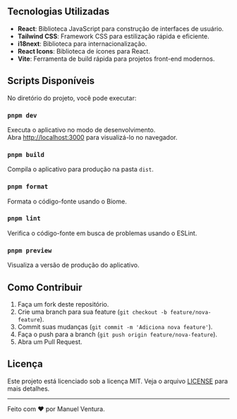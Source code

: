 
## Tecnologias Utilizadas

- **React**: Biblioteca JavaScript para construção de interfaces de usuário.
- **Tailwind CSS**: Framework CSS para estilização rápida e eficiente.
- **i18next**: Biblioteca para internacionalização.
- **React Icons**: Biblioteca de ícones para React.
- **Vite**: Ferramenta de build rápida para projetos front-end modernos.

## Scripts Disponíveis

No diretório do projeto, você pode executar:

### `pnpm dev`

Executa o aplicativo no modo de desenvolvimento.\
Abra [http://localhost:3000](http://localhost:3000) para visualizá-lo no navegador.

### `pnpm build`

Compila o aplicativo para produção na pasta `dist`.

### `pnpm format`

Formata o código-fonte usando o Biome.

### `pnpm lint`

Verifica o código-fonte em busca de problemas usando o ESLint.

### `pnpm preview`

Visualiza a versão de produção do aplicativo.

## Como Contribuir

1. Faça um fork deste repositório.
2. Crie uma branch para sua feature (`git checkout -b feature/nova-feature`).
3. Commit suas mudanças (`git commit -m 'Adiciona nova feature'`).
4. Faça o push para a branch (`git push origin feature/nova-feature`).
5. Abra um Pull Request.

## Licença

Este projeto está licenciado sob a licença MIT. Veja o arquivo [LICENSE](LICENSE) para mais detalhes.

---

Feito com ❤️ por Manuel Ventura.